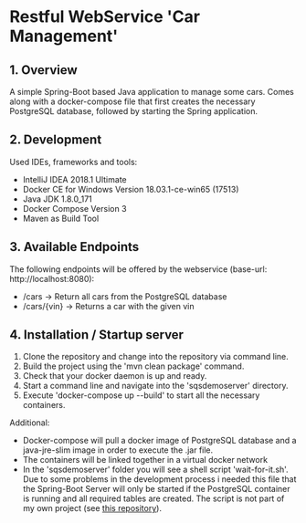 # Restful WebService 'Car Management'

## 1. Overview
A simple Spring-Boot based Java application to manage some cars. Comes along with a docker-compose file that first creates the necessary PostgreSQL database, followed by starting the Spring application.

## 2. Development
Used IDEs, frameworks and tools:
- IntelliJ IDEA 2018.1 Ultimate
- Docker CE for Windows Version 18.03.1-ce-win65 (17513)
- Java JDK 1.8.0_171
- Docker Compose Version 3
- Maven as Build Tool

## 3. Available Endpoints
The following endpoints will be offered by the webservice (base-url: http://localhost:8080):
- /cars -> Return all cars from the PostgreSQL database
- /cars/{vin} -> Returns a car with the given vin

## 4. Installation / Startup server
1. Clone the repository and change into the repository via command line.
2. Build the project using the 'mvn clean package' command.
3. Check that your docker daemon is up and ready.
4. Start a command line and navigate into the 'sqsdemoserver' directory. 
5. Execute 'docker-compose up --build' to start all the necessary containers.

Additional:
- Docker-compose will pull a docker image of PostgreSQL database and a java-jre-slim image in order to execute the .jar file.
- The containers will be linked together in a virtual docker network
- In the 'sqsdemoserver' folder you will see a shell script 'wait-for-it.sh'. Due to some problems in the development process i needed this file that the Spring-Boot Server will only be started if the PostgreSQL container is running and all required tables are created. The script is not part of my own project (see [this repository](https://github.com/vishnubob/wait-for-it)).
